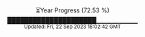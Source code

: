 <p align="center">
⏳Year Progress (72.53 %) <br>
█████████████████████▁▁▁▁▁▁▁▁▁ <br>
<sub>Updated: Fri, 22 Sep 2023 18:02:42 GMT</sub>
</p>

